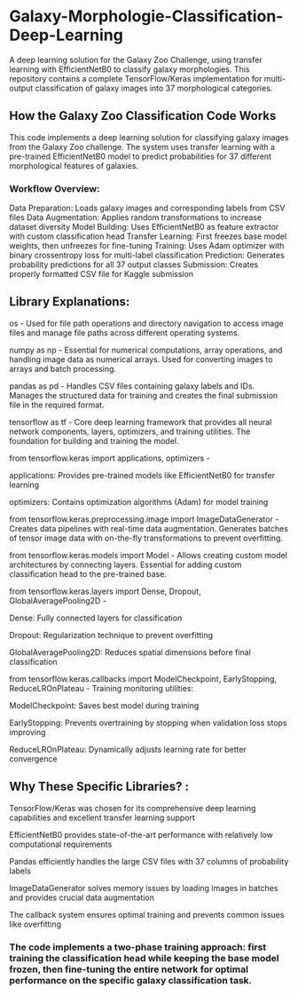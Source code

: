 # Galaxy-Morphologie-Classification-Deep-Learning
A deep learning solution for the Galaxy Zoo Challenge, using transfer learning with EfficientNetB0 to classify galaxy morphologies. This repository contains a complete TensorFlow/Keras implementation for multi-output classification of galaxy images into 37 morphological categories.

## How the Galaxy Zoo Classification Code Works

This code implements a deep learning solution for classifying galaxy images from the Galaxy Zoo challenge. The system uses transfer learning with a pre-trained EfficientNetB0 model to predict probabilities for 37 different morphological features of galaxies.

### Workflow Overview:

Data Preparation: Loads galaxy images and corresponding labels from CSV files
Data Augmentation: Applies random transformations to increase dataset diversity
Model Building: Uses EfficientNetB0 as feature extractor with custom classification head
Transfer Learning: First freezes base model weights, then unfreezes for fine-tuning
Training: Uses Adam optimizer with binary crossentropy loss for multi-label classification
Prediction: Generates probability predictions for all 37 output classes
Submission: Creates properly formatted CSV file for Kaggle submission

## Library Explanations:
os - Used for file path operations and directory navigation to access image files and manage file paths across different operating systems.

numpy as np - Essential for numerical computations, array operations, and handling image data as numerical arrays. Used for converting images to arrays and batch processing.

pandas as pd - Handles CSV files containing galaxy labels and IDs. Manages the structured data for training and creates the final submission file in the required format.

tensorflow as tf - Core deep learning framework that provides all neural network components, layers, optimizers, and training utilities. The foundation for building and training the model.

from tensorflow.keras import applications, optimizers -

applications: Provides pre-trained models like EfficientNetB0 for transfer learning

optimizers: Contains optimization algorithms (Adam) for model training

from tensorflow.keras.preprocessing.image import ImageDataGenerator - Creates data pipelines with real-time data augmentation. Generates batches of tensor image data with on-the-fly transformations to prevent overfitting.

from tensorflow.keras.models import Model - Allows creating custom model architectures by connecting layers. Essential for adding custom classification head to the pre-trained base.

from tensorflow.keras.layers import Dense, Dropout, GlobalAveragePooling2D -

Dense: Fully connected layers for classification

Dropout: Regularization technique to prevent overfitting

GlobalAveragePooling2D: Reduces spatial dimensions before final classification

from tensorflow.keras.callbacks import ModelCheckpoint, EarlyStopping, ReduceLROnPlateau - Training monitoring utilities:

ModelCheckpoint: Saves best model during training

EarlyStopping: Prevents overtraining by stopping when validation loss stops improving

ReduceLROnPlateau: Dynamically adjusts learning rate for better convergence

## Why These Specific Libraries? :

TensorFlow/Keras was chosen for its comprehensive deep learning capabilities and excellent transfer learning support

EfficientNetB0 provides state-of-the-art performance with relatively low computational requirements

Pandas efficiently handles the large CSV files with 37 columns of probability labels

ImageDataGenerator solves memory issues by loading images in batches and provides crucial data augmentation

The callback system ensures optimal training and prevents common issues like overfitting

### The code implements a two-phase training approach: first training the classification head while keeping the base model frozen, then fine-tuning the entire network for optimal performance on the specific galaxy classification task.

